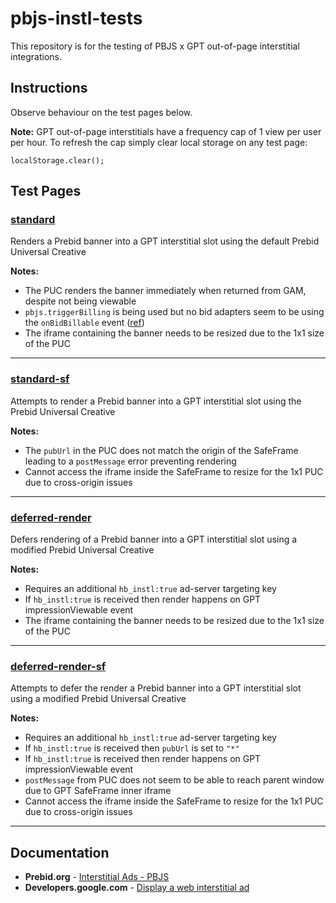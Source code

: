 # pbjs-instl-tests

This repository is for the testing of PBJS x GPT out-of-page interstitial integrations.

## Instructions

Observe behaviour on the test pages below. 

**Note:** GPT out-of-page interstitials have a frequency cap of 1 view per user per hour. To refresh the cap simply clear local storage on any test page:

```
localStorage.clear();
```

## Test Pages

### [standard](https://ourcraig.github.io/pbjs-instl-tests/standard)
Renders a Prebid banner into a GPT interstitial slot using the default Prebid Universal Creative

**Notes:**
* The PUC renders the banner immediately when returned from GAM, despite not being viewable
* `pbjs.triggerBilling` is being used but no bid adapters seem to be using the `onBidBillable` event ([ref](https://github.com/search?q=repo%3Aprebid%2FPrebid.js+onBidBillable&type=code))
* The iframe containing the banner needs to be resized due to the 1x1 size of the PUC

-----

### [standard-sf](https://ourcraig.github.io/pbjs-instl-tests/standard-sf)
Attempts to render a Prebid banner into a GPT interstitial slot using the Prebid Universal Creative

**Notes:**
* The `pubUrl` in the PUC does not match the origin of the SafeFrame leading to a `postMessage` error preventing rendering
* Cannot access the iframe inside the SafeFrame to resize for the 1x1 PUC due to cross-origin issues

-----

### [deferred-render](https://ourcraig.github.io/pbjs-instl-tests/deferred-render)
Defers rendering of a Prebid banner into a GPT interstitial slot using a modified Prebid Universal Creative

**Notes:**
* Requires an additional `hb_instl:true` ad-server targeting key
* If `hb_instl:true` is received then render happens on GPT impressionViewable event
* The iframe containing the banner needs to be resized due to the 1x1 size of the PUC

-----

### [deferred-render-sf](https://ourcraig.github.io/pbjs-instl-tests/deferred-render-sf)
Attempts to defer the render a Prebid banner into a GPT interstitial slot using a modified Prebid Universal Creative

**Notes:**
* Requires an additional `hb_instl:true` ad-server targeting key
* If `hb_instl:true` is received then `pubUrl` is set to `"*"`
* If `hb_instl:true` is received then render happens on GPT impressionViewable event
* `postMessage` from PUC does not seem to be able to reach parent window due to GPT SafeFrame inner iframe
* Cannot access the iframe inside the SafeFrame to resize for the 1x1 PUC due to cross-origin issues

-----

## Documentation

* **Prebid.org** - [Interstitial Ads - PBJS](https://docs.prebid.org/features/InterstitialAds.html)
* **Developers.google.com** - [Display a web interstitial ad](https://developers.google.com/publisher-tag/samples/display-web-interstitial-ad)
